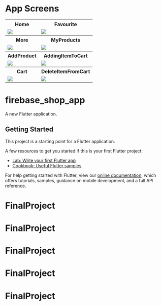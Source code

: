 # App Screens
<table> 
  
   <tr>
     <th>Home</th>
     <th>Favourite</th> 
   </tr>
    
   <tr>
     <td>
         <img src="https://user-images.githubusercontent.com/18363332/78084126-b6204900-73b7-11ea-9089-0a7af6c8ff88.png">
     </td>
     <td>
         <img src="https://user-images.githubusercontent.com/18363332/78084179-cd5f3680-73b7-11ea-9c51-d5156aee42f1.png">
     </td>
  
   <tr>
     <th>More</th>
     <th>MyProducts</th> 
   </tr>
   <tr>
     <td>
         <img src="https://user-images.githubusercontent.com/18363332/78084187-d0f2bd80-73b7-11ea-81ed-a96d0db75d5f.png">
     </td>
     <td>
         <img src="https://user-images.githubusercontent.com/18363332/78084217-e23bca00-73b7-11ea-9c78-9e0a0e2c1220.png">
     </td>
  </tr>
  
   <tr>
     <th>AddProduct</th>
     <th>AddingItemToCart</th> 
   </tr>
   <tr>
     <td>
         <img src="https://user-images.githubusercontent.com/18363332/78084225-e667e780-73b7-11ea-964f-6b4c0ea5e6d6.png">
     </td>
     <td>
         <img src="https://user-images.githubusercontent.com/18363332/78084149-bfa9b100-73b7-11ea-8756-ec4f01ad5d54.png">
     </td>
  </tr> 
    
   <tr>
     <th>Cart</th>
     <th>DeleteItemFromCart</th> 
  </tr>
   <tr>
     <td>
         <img src="https://user-images.githubusercontent.com/18363332/78084191-d4864480-73b7-11ea-831c-0c787fcd6086.png">
     </td>
     <td>
         <img src="https://user-images.githubusercontent.com/18363332/78084210-de0fac80-73b7-11ea-9f05-06cb8f0f5625.png">
     </td>
  </tr> 
     
     
    
</table>


# firebase_shop_app

A new Flutter application.

## Getting Started

This project is a starting point for a Flutter application.

A few resources to get you started if this is your first Flutter project:

- [Lab: Write your first Flutter app](https://flutter.dev/docs/get-started/codelab)
- [Cookbook: Useful Flutter samples](https://flutter.dev/docs/cookbook)

For help getting started with Flutter, view our
[online documentation](https://flutter.dev/docs), which offers tutorials,
samples, guidance on mobile development, and a full API reference.
# FinalProject
# FinalProject
# FinalProject
# FinalProject
# FinalProject
